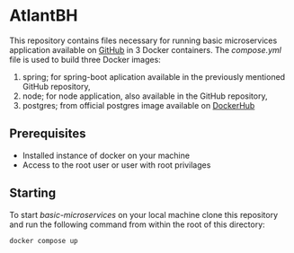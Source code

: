 # AtlantBH
This repository contains files necessary for running basic microservices application available on [GitHub](https://github.com/kkenan/basic-microservices) in 3 Docker containers. The _compose.yml_ file is used to build three Docker images:
1. spring; for spring-boot aplication available in the previously mentioned GitHub repository,
2. node; for node application, also available in the GitHub repository,
3. postgres; from official postgres image available on [DockerHub](https://hub.docker.com/_/postgres)

## Prerequisites
* Installed instance of docker on your machine 
* Access to the root user or user with root privilages

## Starting
To start _basic-microservices_ on your local machine clone this repository and run the following command from within the root of this directory:

  `docker compose up`
